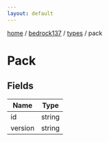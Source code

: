 ```yaml
---
layout: default
---
```


[home](/)  /  [bedrock137](/protocol/bedrock137)  /  [types](/protocol/bedrock137/types)  /  pack

# Pack

## Fields

Name | Type
---|---
id | string
version | string
